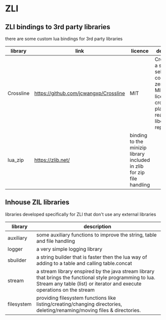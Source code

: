 # ZLI


## ZLI bindings to 3rd party libraries
there are some custom lua bindings for 3rd party libraries

| library   | link                                  | licence                                                               | description                                                                                                        |
| --------- | ------------------------------------- | --------------------------------------------------------------------- | ------------------------------------------------------------------------------------------------------------------ |
| Crossline | https://github.com/jcwangxp/Crossline | MIT                                                                   | Crossline is a small, self-contained, zero-config, MIT licensed, cross-platform, readline and libedit replacement. |
| lua_zip   | https://zlib.net/                     | binding to the minizip library included in zlib for zip file handling |

## Inhouse ZIL libraries
libraries developed specifically for ZLI that don't use any external libraries

| library    | description                                                                                                                                                                         |
| ---------- | ----------------------------------------------------------------------------------------------------------------------------------------------------------------------------------- |
| auxiliary  | some auxiliary functions to improve the string, table and file handling                                                                                                             |
| logger     | a very simple logging library                                                                                                                                                       |
| sbuilder   | a string builder that is faster then the lua way of adding to a table and calling table.concat                                                                                      |
| stream     | a stream library enspired by the java stream library that brings the functional style programming to lua. Stream any table (list) or iterator and execute operations on the stream  |
| filesystem | providing filesystem functions like listing/creating/changing directories, deleting/renaming/moving files & directories.                                                            |
